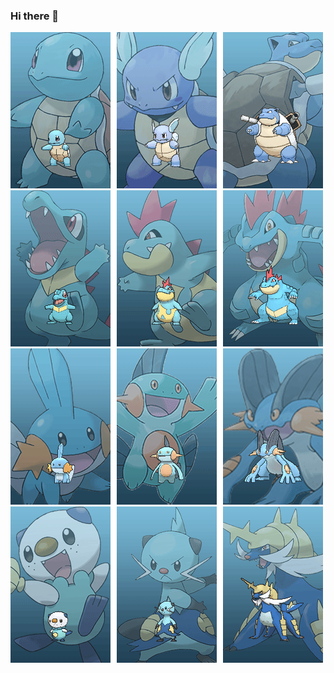 ### Hi there 👋

<div style="display:block-inline">
<img src="image.gif" alt="this slowpoke moves"   />
<img src="image2.gif" alt="this slowpoke moves"  />
<img src="image3.gif" alt="this slowpoke moves" />
<img src="image4.gif" alt="this slowpoke moves"  />
</div>
